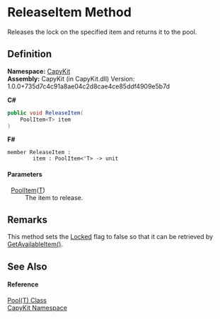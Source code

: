 # ReleaseItem Method


Releases the lock on the specified item and returns it to the pool.



## Definition
**Namespace:** <a href="N_CapyKit.md">CapyKit</a>  
**Assembly:** CapyKit (in CapyKit.dll) Version: 1.0.0+735d7c4c91a8ae04c2d8cae4ce85ddf4909e5b7d

**C#**
``` C#
public void ReleaseItem(
	PoolItem<T> item
)
```
**F#**
``` F#
member ReleaseItem : 
        item : PoolItem<'T> -> unit 
```



#### Parameters
<dl><dt>  <a href="T_CapyKit_PoolItem_1.md">PoolItem</a>(<a href="T_CapyKit_Pool_1.md">T</a>)</dt><dd>The item to release.</dd></dl>

## Remarks
This method sets the <a href="P_CapyKit_PoolItem_1_Locked.md">Locked</a> flag to false so that it can be retrieved by <a href="M_CapyKit_Pool_1_GetAvailableItem.md">GetAvailableItem()</a>.

## See Also


#### Reference
<a href="T_CapyKit_Pool_1.md">Pool(T) Class</a>  
<a href="N_CapyKit.md">CapyKit Namespace</a>  
